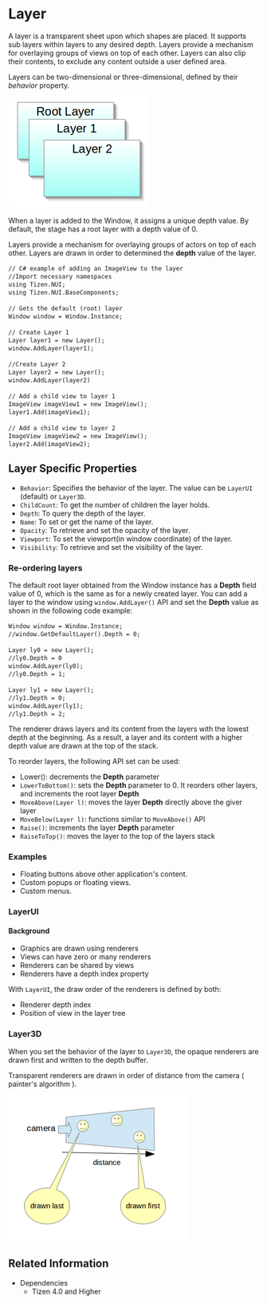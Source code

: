 # Layer

A layer is a transparent sheet upon which shapes are placed. It supports sub layers within layers to any desired depth.
Layers provide a mechanism for overlaying groups of views on top of each other.
Layers can also clip their contents, to exclude any content outside a user defined area.

Layers can be two-dimensional or three-dimensional, defined by their _behavior_ property.

 ![ ](./media/layers.png)

When a layer is added to the Window, it assigns a unique depth value. By default, the stage has a root layer with a depth value of 0.

Layers provide a mechanism for overlaying groups of actors on top of each other. Layers are drawn in order to determined the **depth** value of the layer.


```
// C# example of adding an ImageView to the layer
//Import necessary namespaces
using Tizen.NUI;
using Tizen.NUI.BaseComponents;

// Gets the default (root) layer
Window window = Window.Instance;

// Create Layer 1
Layer layer1 = new Layer();
window.AddLayer(layer1);

//Create Layer 2
Layer layer2 = new Layer();
window.AddLayer(layer2)

// Add a child view to layer 1
ImageView imageView1 = new ImageView();
layer1.Add(imageView1);

// Add a child view to layer 2
ImageView imageView2 = new ImageView();
layer2.Add(imageView2);
```

## Layer Specific Properties

 - `Behavior`: Specifies the behavior of the layer. The value can be `LayerUI` (default) or `Layer3D`.
 - `ChildCount`: To get the number of children the layer holds.
 - `Depth`: To query the depth of the layer.
 - `Name`: To set or get the name of the layer.
 - `Opacity`: To retrieve and set the opacity of the layer.
 - `Viewport`: To set the viewport(in window coordinate) of the layer.
 - `Visibility`: To retrieve and set the visibility of the layer.

### Re-ordering layers

The default root layer obtained from the Window instance has a **Depth** field value of 0, which is the same as for a newly created layer. You can add a layer to the window using `window.AddLayer()` API and set the  **Depth** value as shown in the following code example: 

```
Window window = Window.Instance;
//window.GetDefaultLayer().Depth = 0;

Layer ly0 = new Layer();
//ly0.Depth = 0
window.AddLayer(ly0);
//ly0.Depth = 1;

Layer ly1 = new Layer();
//ly1.Depth = 0;
window.AddLayer(ly1);
//ly1.Depth = 2;
```

The renderer draws layers and its content from the layers with the lowest depth at the beginning. As a result, a layer and its content with a higher depth value are drawn at the top of the stack.

To reorder layers, the following API set can be used: 
 - Lower(): decrements the **Depth** parameter 
 - `LowerToBottom()`: sets the **Depth** parameter to 0. It reorders other layers, and increments the root layer **Depth**
 - `MoveAbove(Layer l)`: moves the layer **Depth** directly above the giver layer
 - `MoveBelow(Layer l)`:  functions similar to `MoveAbove()` API
 - `Raise()`: increments the layer **Depth** parameter
 - `RaiseToTop()`: moves the layer to the top of the layers stack 

### Examples 
 - Floating buttons above other application's content. 
- Custom popups or floating views. 
- Custom menus. 

### LayerUI

#### Background
 - Graphics are drawn using renderers
 - Views can have zero or many renderers
 - Renderers can be shared by views
 - Renderers have a depth index property

With `LayerUI`, the draw order of the renderers is defined by both:
 - Renderer depth index
 - Position of view in the layer tree

### Layer3D

When you set the behavior of the layer to `Layer3D`, the opaque renderers are drawn first and written to the depth buffer.

Transparent renderers are drawn in order of distance from the camera ( painter's algorithm ).

 ![ ](./media/transSort.png)

## Related Information
- Dependencies
  -   Tizen 4.0 and Higher
